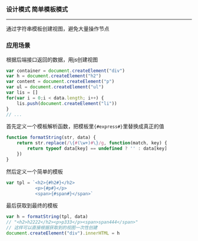 ### 设计模式 简单模板模式
***
通过字符串模板创建视图，避免大量操作节点

### 应用场景
根据后端接口返回的数据，用js创建视图
```js
var container = document.createElement("div")
var h = document.createElement("h2")
var content = document.createElement("p")
var ul = document.createElement("ul")
var lis = []
for(var i = 0;i < data.length; i++) {
    lis.push(document.createElement("li"))
}
// ...
```
首先定义一个模板解析函数，把模板里`{#express#}`里替换成真正的值
```js
function formatString(str, data) {
    return str.replace(/\{#(\w+)#\}/g, function(match, key) {
        return typeof data[key] == undefined ? '' : data[key]
    })
}
```
然后定义一个简单的模板
```js
var tpl = `<h2>{#h2#}</h2>
           <p>{#p#}</p>
           <span>{#span#}</span>`
```
最后获取到最终的模板
```js
var h = formatString(tpl, data)
// "<h2>h2222</h2><p>p333</p><span>span444</span>"
// 这样可以直接根据获取到的视图一次性创建
document.createElement("div").innerHTML = h
```